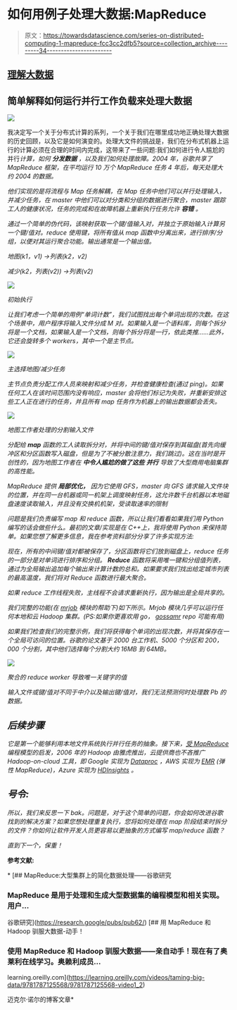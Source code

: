 # 如何用例子处理大数据:MapReduce

> 原文：<https://towardsdatascience.com/series-on-distributed-computing-1-mapreduce-fcc3cc2dfb5?source=collection_archive---------34----------------------->

## [理解大数据](https://towardsdatascience.com/tagged/making-sense-of-big-data)

## 简单解释如何运行并行工作负载来处理大数据

![](img/4d6bcf32056f0571651da32c08e9efba.png)

我决定写一个关于分布式计算的系列，一个关于我们在哪里成功地正确处理大数据的历史回顾，以及它是如何演变的。处理大文件的挑战是，我们在分布式机器上运行的计算必须在合理的时间内完成，这带来了一些问题:我们如何进行令人尴尬的并行*计算，如何 ***分发数据*** ，以及我们如何处理故障。2004 年，谷歌共享了 MapReduce 框架，在平均运行 10 万个 MapReduce 任务 4 年后，每天处理大约 2004 的数据。*

*他们实现的是将流程与 Map 任务解耦，在 Map 任务中他们可以并行处理输入，并减少任务，在 master 中他们可以对分类和分组的数据进行聚合，master 跟踪工人的健康状况，任务的完成和在故障机器上重新执行任务允许 ***容错*** 。*

*通过一个简单的伪代码，该映射获取一个键/值输入对，并独立于原始输入计算另一个键/值对。reduce 使用键，将所有值从 map 函数中分离出来，进行排序/分组，以便对其运行聚合功能。输出通常是一个输出值。*

*地图(k1，v1) →列表(k2，v2)*

*减少(k2，列表(v2)) →列表(v2)*

*![](img/4e902bfa94f90e7ae5755f8cbe3dd804.png)*

*初始执行*

*让我们考虑一个简单的用例“单词计数”，我们试图找出每个单词出现的次数。在这个场景中，用户程序将输入文件分成 M 对。如果输入是一个语料库，则每个拆分将是一个文档，如果输入是一个文档，则每个拆分将是一行，依此类推……此外，它还会旋转多个 workers，其中一个是主节点。*

*![](img/90f2019a373539c073076719e621bba1.png)*

*主选择地图/减少任务*

*主节点负责分配工作人员来映射和减少任务，并检查健康检查(通过 ping)。如果任何工人在该时间范围内没有响应，master 会将他们标记为失败，并重新安排这些工人正在进行的任务，并且所有 map 任务作为机器上的输出数据都会丢失。*

*![](img/c91d773433375cb588f6fc418fa2f315.png)*

*地图工作者处理的分割输入文件*

*分配给 ***map*** 函数的工人读取拆分对，并将中间的键/值对保存到其磁盘(首先向缓冲区和分区函数写入磁盘，但是为了不被分散注意力，我们跳过)。这在当时是开创性的，因为地图工作者在 ***中令人尴尬的做了这些*** ***并行*** 导致了大型商用电脑集群的高性能。*

*MapReduce 提供 ***局部优化，*** 因为它使用 GFS，master 向 GFS 请求输入文件块的位置，并在同一台机器或同一机架上调度映射任务，这允许数千台机器以本地磁盘速度读取输入，并且没有交换机机架，受读取速率的限制*

*问题是我们负责编写 map 和 reduce 函数，所以让我们看看如果我们用 Python 编写的话会做些什么。最初的文章/实现是在 C++上，我将使用 Python 来保持简单。如果您想了解更多信息，我在参考资料部分分享了许多实现方法:*

*现在，所有的中间键/值对都被保存了，分区函数将它们放到磁盘上，reduce 任务的一部分是对单词进行排序和分组。 ***Reduce*** 函数将采用唯一键和分组值列表，通过为全局输出追加每个输出来计算计数的总和。如果要求我们找出给定城市列表的最高温度，我们将对 Reduce 函数进行最大聚合。*

*如果 reduce 工作线程失败，主线程不会请求重新执行，因为输出是全局共享的。*

*我们完整的功能(在 [mrjob](https://mrjob.readthedocs.io/en/latest/) 模块的帮助下)如下所示。Mrjob 模块几乎可以运行任何本地和云 Hadoop 集群。(PS:如果你更喜欢用 go， [gossamr](http://github.com/vistarmedia/gossamr) repo 可能有用)*

*如果我们检查我们的完整示例，我们将获得每个单词的出现次数，并将其保存在一个全局可访问的位置。谷歌的论文基于 2000 台工作机、5000 个分区和 200，000 个分割，其中他们选择每个分割大约 16MB 到 64MB。*

*![](img/078621a9ab9deb2dfe887ac8c2f7f7ac.png)*

*聚合的 reduce worker 导致唯一关键字的值*

*输入文件或键/值对不同于中介以及输出键/值对，我们无法预测何时处理数 Pb 的数据。*

## *后续步骤*

*它是第一个能够利用本地文件系统执行并行任务的抽象。接下来，[受 MapReduce](https://books.google.co.uk/books?id=axruBQAAQBAJ&pg=PA300&redir_esc=y#v=onepage&q&f=false) 编程模型的启发，2006 年的 Hadoop 由雅虎推出，云提供商也不吝推广 Hadoop-on-cloud 工具，即 Google 实现为 [Dataproc](https://cloud.google.com/dataproc) ，AWS 实现为 [EMR](https://aws.amazon.com/emr/features/hadoop/) (弹性 MapReduce)，Azure 实现为 [HDInsights](https://docs.microsoft.com/en-us/azure/hdinsight/) 。*

## ***号令:***

*所以，我们来反思一下 bak。问题是，对于这个简单的问题，你会如何改进谷歌找到的解决方案？如果您想处理重复执行，您将如何处理在 map 阶段结束时拆分的文件？你如何让软件开发人员更容易以更抽象的方式编写 map/reduce 函数？*

*直到下一个，保重！*

****参考文献:****

*[](https://research.google/pubs/pub62/) [## MapReduce:大型集群上的简化数据处理——谷歌研究

### MapReduce 是用于处理和生成大型数据集的编程模型和相关实现。用户…

谷歌研究](https://research.google/pubs/pub62/) [](https://learning.oreilly.com/videos/taming-big-data/9781787125568/9781787125568-video1_2) [## 用 MapReduce 和 Hadoop 驯服大数据-动手！

### 使用 MapReduce 和 Hadoop 驯服大数据——亲自动手！现在有了奥莱利在线学习。奥赖利成员…

learning.oreilly.com](https://learning.oreilly.com/videos/taming-big-data/9781787125568/9781787125568-video1_2) 

迈克尔·诺尔的博客文章*